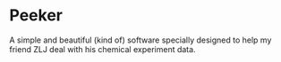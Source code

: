 # Peeker
A simple and beautiful (kind of) software specially designed to help my friend ZLJ deal with his chemical experiment data.
